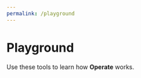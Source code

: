 ```yaml
---
permalink: /playground
---
```


# Playground

Use these tools to learn how **Operate** works.

<Playground />